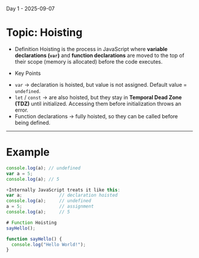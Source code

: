  Day 1 - 2025-09-07
# Topic: Hoisting

+ Definition
Hoisting is the process in JavaScript where **variable declarations (`var`)** and **function declarations** are moved to the top of their scope (memory is allocated) before the code executes.

+ Key Points
- `var` → declaration is hoisted, but value is not assigned. Default value = `undefined`.
- `let` / `const` → are also hoisted, but they stay in **Temporal Dead Zone (TDZ)** until initialized. Accessing them before initialization throws an error.
- Function declarations → fully hoisted, so they can be called before being defined.

---

# Example 
```js
console.log(a); // undefined
var a = 5;
console.log(a); // 5

+Internally JavaScript treats it like this:
var a;              // declaration hoisted
console.log(a);     // undefined
a = 5;              // assignment
console.log(a);     // 5

# Function Hoisting
sayHello(); 

function sayHello() {
  console.log("Hello World!");
}


